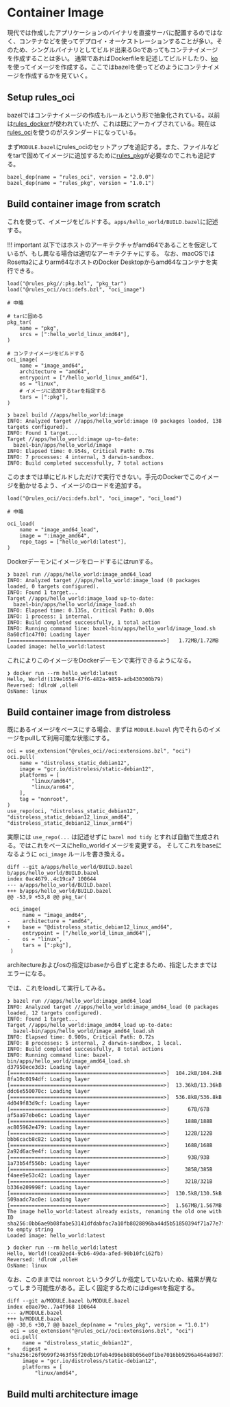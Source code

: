 # Container Image

現代では作成したアプリケーションのバイナリを直接サーバに配置するのではなく、コンテナなどを使ってデプロイ・オーケストレーションすることが多い。そのため、シングルバイナリとしてビルド出来るGoであってもコンテナイメージを作成することは多い。
通常であればDockerfileを記述してビルドしたり、[ko](https://github.com/ko-build/ko)を使ってイメージを作成する。ここではbazelを使ってどのようにコンテナイメージを作成するかを見ていく。

## Setup rules_oci

bazelではコンテナイメージの作成もルールという形で抽象化されている。以前は[rules_docker](https://github.com/bazelbuild/rules_docker)が使われていたが、これは既にアーカイブされている。現在は[rules_oci](https://github.com/bazel-contrib/rules_oci)を使うのがスタンダードになっている。

まず`MODULE.bazel`にrules_ociのセットアップを追記する。また、ファイルなどをtarで固めてイメージに追加するために[rules_pkg](https://github.com/bazelbuild/rules_pkg)が必要なのでこれも追記する。

```python:MODULE.bazel
bazel_dep(name = "rules_oci", version = "2.0.0")
bazel_dep(name = "rules_pkg", version = "1.0.1")
```

## Build container image from scratch

これを使って、イメージをビルドする。`apps/hello_world/BUILD.bazel`に記述する。

!!! important
    以下ではホストのアーキテクチャがamd64であることを仮定しているが、もし異なる場合は適切なアーキテクチャにする。
    なお、macOSではRosetta2によりarm64なホストのDocker Desktopからamd64なコンテナを実行できる。

```python:apps/hello_world/BUILD.bazel
load("@rules_pkg//:pkg.bzl", "pkg_tar")
load("@rules_oci//oci:defs.bzl", "oci_image")

# 中略

# tarに固める
pkg_tar(
    name = "pkg",
    srcs = [":hello_world_linux_amd64"],
)

# コンテナイメージをビルドする
oci_image(
    name = "image_amd64",
    architecture = "amd64",
    entrypoint = ["/hello_world_linux_amd64"],
    os = "linux",
    # イメージに追加するtarを指定する
    tars = [":pkg"],
)
```

```
❯ bazel build //apps/hello_world:image
INFO: Analyzed target //apps/hello_world:image (0 packages loaded, 138 targets configured).
INFO: Found 1 target...
Target //apps/hello_world:image up-to-date:
  bazel-bin/apps/hello_world/image
INFO: Elapsed time: 0.954s, Critical Path: 0.76s
INFO: 7 processes: 4 internal, 3 darwin-sandbox.
INFO: Build completed successfully, 7 total actions
```

このままでは単にビルドしただけで実行できない。手元のDockerでこのイメージを動かせるよう、イメージのロードを追加する。

```python:apps/hello_world/BUILD.bazel
load("@rules_oci//oci:defs.bzl", "oci_image", "oci_load")

# 中略

oci_load(
    name = "image_amd64_load",
    image = ":image_amd64",
    repo_tags = ["hello_world:latest"],
)
```

Dockerデーモンにイメージをロードするにはrunする。

```
❯ bazel run //apps/hello_world:image_amd64_load
INFO: Analyzed target //apps/hello_world:image_load (0 packages loaded, 0 targets configured).
INFO: Found 1 target...
Target //apps/hello_world:image_load up-to-date:
  bazel-bin/apps/hello_world/image_load.sh
INFO: Elapsed time: 0.135s, Critical Path: 0.00s
INFO: 1 process: 1 internal.
INFO: Build completed successfully, 1 total action
INFO: Running command line: bazel-bin/apps/hello_world/image_load.sh
8a60cf1c47f0: Loading layer [==================================================>]   1.72MB/1.72MB
Loaded image: hello_world:latest
```

これによりこのイメージをDockerデーモンで実行できるようになる。

```
❯ docker run --rm hello_world:latest           
Hello, World!(119e1658-47f6-482a-9859-adb430300b79)
Reversed: !dlroW ,olleH
OsName: linux
```

## Build container image from distroless

既にあるイメージをベースにする場合、まずは `MODULE.bazel` 内でそれらのイメージをpullして利用可能な状態にする。

```python:MODULE.bazel
oci = use_extension("@rules_oci//oci:extensions.bzl", "oci")
oci.pull(
    name = "distroless_static_debian12",
    image = "gcr.io/distroless/static-debian12",
    platforms = [
        "linux/amd64",
        "linux/arm64",
    ],
    tag = "nonroot",
)
use_repo(oci, "distroless_static_debian12", "distroless_static_debian12_linux_amd64", "distroless_static_debian12_linux_arm64")
```

実際には `use_repo(...` は記述せずに `bazel mod tidy` とすれば自動で生成される。ではこれをベースにhello_worldイメージを変更する。
そしてこれをbaseになるように `oci_image` ルールを書き換える。

```python:BUILD.bazel
diff --git a/apps/hello_world/BUILD.bazel b/apps/hello_world/BUILD.bazel
index 0ac4679..4c19ca7 100644
--- a/apps/hello_world/BUILD.bazel
+++ b/apps/hello_world/BUILD.bazel
@@ -53,9 +53,8 @@ pkg_tar(
 
 oci_image(
     name = "image_amd64",
-    architecture = "amd64",
+    base = "@distroless_static_debian12_linux_amd64",
     entrypoint = ["/hello_world_linux_amd64"],
-    os = "linux",
     tars = [":pkg"],
 )
```

architectureおよびosの指定はbaseから自ずと定まるため、指定したままではエラーになる。

では、これをloadして実行してみる。

```
❯ bazel run //apps/hello_world:image_amd64_load
INFO: Analyzed target //apps/hello_world:image_amd64_load (0 packages loaded, 12 targets configured).
INFO: Found 1 target...
Target //apps/hello_world:image_amd64_load up-to-date:
  bazel-bin/apps/hello_world/image_amd64_load.sh
INFO: Elapsed time: 0.909s, Critical Path: 0.72s
INFO: 8 processes: 5 internal, 2 darwin-sandbox, 1 local.
INFO: Build completed successfully, 8 total actions
INFO: Running command line: bazel-bin/apps/hello_world/image_amd64_load.sh
d37950ece3d3: Loading layer [==================================================>]  104.2kB/104.2kB
8fa10c0194df: Loading layer [==================================================>]  13.36kB/13.36kB
ddc6e550070c: Loading layer [==================================================>]  536.8kB/536.8kB
4d049f83d9cf: Loading layer [==================================================>]      67B/67B
af5aa97ebe6c: Loading layer [==================================================>]     188B/188B
ac805962e479: Loading layer [==================================================>]     122B/122B
bbb6cacb8c82: Loading layer [==================================================>]     168B/168B
2a92d6ac9e4f: Loading layer [==================================================>]      93B/93B
1a73b54f556b: Loading layer [==================================================>]     385B/385B
f4aee9e53c42: Loading layer [==================================================>]     321B/321B
b336e209998f: Loading layer [==================================================>]  130.5kB/130.5kB
509aadc7ac0e: Loading layer [==================================================>]  1.567MB/1.567MB
The image hello_world:latest already exists, renaming the old one with ID sha256:0bb6ae9b08fabe53141dfdabfac7a10fb8028896ba44d5b51850394f71a77e7f to empty string
Loaded image: hello_world:latest

❯ docker run --rm hello_world:latest
Hello, World!(cea92ed4-9cb6-49da-afed-90b10fc162fb)
Reversed: !dlroW ,olleH
OsName: linux
```

なお、このままでは `nonroot` というタグしか指定していないため、結果が異なってしまう可能性がある。正しく固定するためにはdigestを指定する。

```diff:MODULE.bazel
diff --git a/MODULE.bazel b/MODULE.bazel
index e0ae79e..7a4f968 100644
--- a/MODULE.bazel
+++ b/MODULE.bazel
@@ -30,6 +30,7 @@ bazel_dep(name = "rules_pkg", version = "1.0.1")
 oci = use_extension("@rules_oci//oci:extensions.bzl", "oci")
 oci.pull(
     name = "distroless_static_debian12",
+    digest = "sha256:26f9b99f2463f55f20db19feb4d96eb88b056e0f1be7016bb9296a464a89d772",
     image = "gcr.io/distroless/static-debian12",
     platforms = [
         "linux/amd64",
```

## Build multi architecture image


